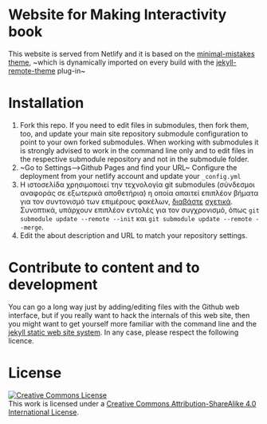 # Website for Making Interactivity book

This website is served from Netlify and it is based on the [minimal-mistakes theme](https://github.com/mmistakes/minimal-mistakes), ~which is dynamically imported on every build with the [jekyll-remote-theme](https://github.com/benbalter/jekyll-remote-theme) plug-in~

# Installation

1. Fork this repo. If you need to edit files in submodules, then fork them, too, and update your main site repository submodule configuration to point to your own forked submodules. When working with submodules it is strongly advised to work in the command line only and to edit files in the respective submodule repository and not in the submodule folder.
2. ~Go to Settings-->Github Pages and find your URL~ Configure the deployment from your netlify account and update your `_config.yml`
3. Η ιστοσελίδα χρησιμοποιεί την τεχνολογία git submodules (σύνδεσμοι αναφοράς σε εξωτερικά αποθετήρια) η οποία απαιτεί επιπλέον βήματα για τον συντονισμό των επιμέρους φακέλων, [διαβάστε](https://github.blog/2016-02-01-working-with-submodules/) [σχετικά](https://www.atlassian.com/git/tutorials/git-submodule). Συνοπτικά, υπάρχουν επιπλέον εντολές για τον συγχρονισμό, όπως `git submodule update --remote --init` και `git submodule update --remote --merge`.
4. Edit the about description and URL to match your repository settings.

# Contribute to content and to development

You can go a long way just by adding/editing files with the Github web interface, but if you really want to hack the internals of this web site, then you might want to get yourself more familiar with the command line and the [jekyll static web site system](https://jekyllrb.com/). In any case, please respect the following licence.

# License

<a rel="license" href="http://creativecommons.org/licenses/by-sa/4.0/"><img alt="Creative Commons License" style="border-width:0" src="https://i.creativecommons.org/l/by-sa/4.0/80x15.png" /></a><br />This work is licensed under a <a rel="license" href="http://creativecommons.org/licenses/by-sa/4.0/">Creative Commons Attribution-ShareAlike 4.0 International License</a>.
